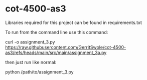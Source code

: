 # cot-4500-as3
 
Libraries required for this project can be found in requirements.txt

To run from the command line use this command:

curl -o assignment_3.py https://raw.githubusercontent.com/GerritSwole/cot-4500-as3/refs/heads/main/src/main/assignment_3a.py

then just run like normal:

python /path/to/assignment_3.py